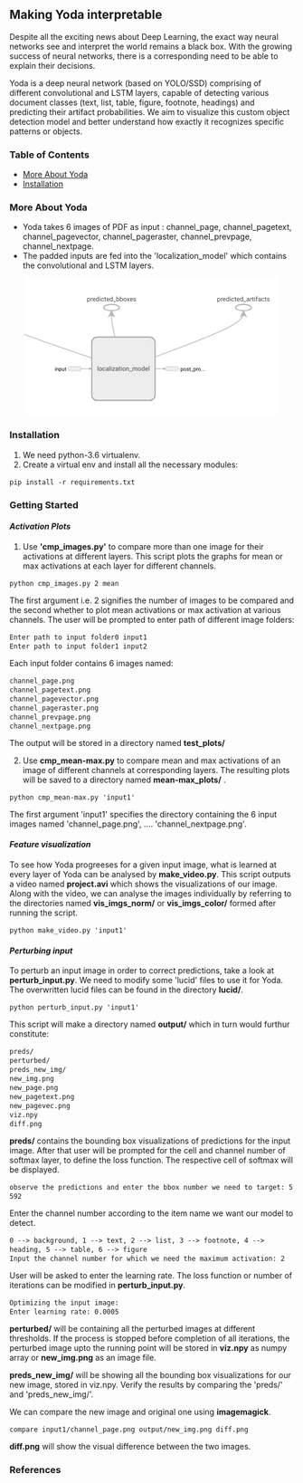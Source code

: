 ## Making Yoda interpretable

Despite all the exciting news about Deep Learning, the exact way neural networks see and interpret the world remains a black box. With the growing success of neural networks, there is a corresponding need to be able to explain their decisions. 

Yoda is a deep neural network (based on YOLO/SSD) comprising of different convolutional and LSTM layers, capable of detecting various document classes (text, list, table, figure, footnote, headings) and predicting their artifact probabilities. 
We aim to visualize this custom object detection model and better understand how exactly it recognizes specific patterns or objects.


### Table of Contents

- [ More About Yoda ](#yoda)
- [ Installation ](#install)

<a name="yoda"></a>
### More About Yoda

- Yoda takes 6 images of PDF as input : channel_page, channel_pagetext, channel_pagevector, channel_pageraster, channel_prevpage, channel_nextpage.
- The padded inputs are fed into the 'localization_model' which contains the convolutional and LSTM layers. 
 <p align="center">
  <img src="images/1.png" title="hover text">
</p>                

<a name="install"></a>
### Installation

1. We need python-3.6 virtualenv.
2. Create a virtual env and install all the necessary modules: 
```
pip install -r requirements.txt 
```
 
### Getting Started

#### _Activation Plots_

1. Use **'cmp_images.py'**  to compare more than one image for their activations at different layers. This script plots the graphs for mean or max activations at each layer for different channels.
```
python cmp_images.py 2 mean
```

The first argument i.e. 2 signifies the number of images to be compared and the second whether to plot mean activations or max activation at various channels.
The user will be prompted to enter path of different image folders:
```
Enter path to input folder0 input1
Enter path to input folder1 input2
```
Each input folder contains 6 images named:
```
channel_page.png
channel_pagetext.png
channel_pagevector.png
channel_pageraster.png
channel_prevpage.png
channel_nextpage.png
```
The output will be stored in a directory named **test_plots/**
 
2. Use **cmp_mean-max.py** to compare mean and max activations of an image of different channels at corresponding layers.
The resulting plots will be saved to a directory named **mean-max_plots/** . 
```
python cmp_mean-max.py 'input1'
```
The first argument 'input1' specifies the directory containing the 6 input images named 'channel_page.png', .... 'channel_nextpage.png'.

#### _Feature visualization_

To see how Yoda progreeses for a given input image, what is learned at every layer of Yoda can be analysed by **make_video.py**. This script outputs a video named **project.avi** which shows the visualizations of our image. Along with the video, we can analyse the images individually by referring to the directories named **vis_imgs_norm/** or **vis_imgs_color/** formed after running the script.
```
python make_video.py 'input1'
```

####  _Perturbing input_ 

To perturb an input image in order to correct predictions, take a look at **perturb_input.py**. We need to modify some 'lucid' files to use it for Yoda. The overwritten lucid files can be found in the directory **lucid/**. 
```
python perturb_input.py 'input1'
```
This script will make a directory named **output/** which in turn would furthur constitute:
```
preds/
perturbed/
preds_new_img/
new_img.png
new_page.png
new_pagetext.png
new_pagevec.png
viz.npy
diff.png
```
**preds/** contains the bounding box visualizations of predictions for the input image. After that user will be prompted for the cell and channel number of softmax layer, to define the loss function. The respective cell of softmax will be displayed.
```
observe the predictions and enter the bbox number we need to target: 5
592
```
Enter the channel number according to the item name we want our model to detect.
```
0 --> background, 1 --> text, 2 --> list, 3 --> footnote, 4 --> heading, 5 --> table, 6 --> figure
Input the channel number for which we need the maximum activation: 2
```
User will be asked to enter the learning rate. The loss function or number of iterations can be modified in **perturb_input.py**.
```
Optimizing the input image:
Enter learning rate: 0.0005
```
**perturbed/** will be containing all the perturbed images at different thresholds. If the process is stopped before completion of all iterations, the perturbed image upto the running point will be stored in **viz.npy** as numpy array or **new_img.png** as an image file.

**preds_new_img/** will be showing all the bounding box visualizations for our new image, stored in viz.npy. Verify the results by comparing the 'preds/' and 'preds_new_img/'.

We can compare the new image and original one using **imagemagick**.
```
compare input1/channel_page.png output/new_img.png diff.png
```

**diff.png** will show the visual difference between the two images.


### References





